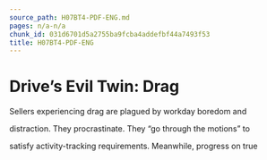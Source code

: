```yaml
---
source_path: H07BT4-PDF-ENG.md
pages: n/a-n/a
chunk_id: 031d6701d5a2755ba9fcba4addefbf44a7493f53
title: H07BT4-PDF-ENG
---
```

# Drive’s Evil Twin: Drag

Sellers experiencing drag are plagued by workday boredom and

distraction. They procrastinate. They “go through the motions” to

satisfy activity-tracking requirements. Meanwhile, progress on true
